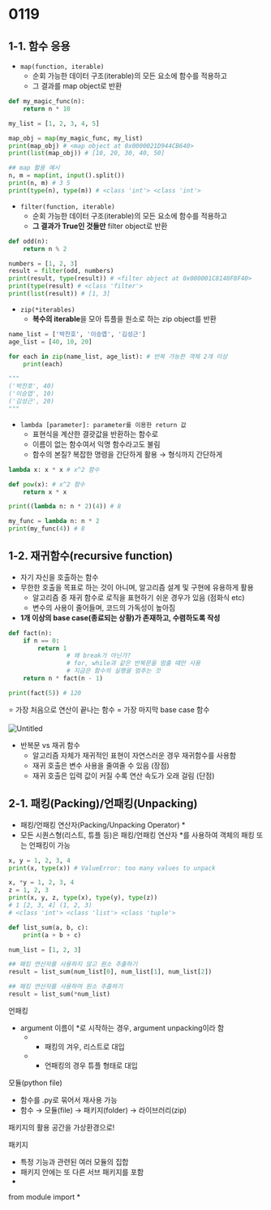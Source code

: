 # 0119

## 1-1. 함수 응용

- `map(function, iterable)`
    - 순회 가능한 데이터 구조(iterable)의 모든 요소에 함수를 적용하고
    - 그 결과를 map object로 반환

```python
def my_magic_func(n):
    return n * 10

my_list = [1, 2, 3, 4, 5]

map_obj = map(my_magic_func, my_list)
print(map_obj) # <map object at 0x0000021D944CB640>
print(list(map_obj)) # [10, 20, 30, 40, 50]

## map 활용 예시
n, m = map(int, input().split())
print(n, m) # 3 5
print(type(n), type(m)) # <class 'int'> <class 'int'>
```

- `filter(function, iterable)`
    - 순회 가능한 데이터 구조(iterable)의 모든 요소에 함수를 적용하고
    - **그 결과가 True인 것들만** filter object로 반환

```python
def odd(n):
    return n % 2

numbers = [1, 2, 3]
result = filter(odd, numbers)
print(result, type(result)) # <filter object at 0x000001C8140F8F40>
print(type(result) # <class 'filter'>
print(list(result)) # [1, 3]
```

- `zip(*iterables)`
    - **복수의 iterable**을 모아 튜플을 원소로 하는 zip object를 반환

```python
name_list = ['박찬호', '이승엽', '김성근']
age_list = [40, 10, 20]

for each in zip(name_list, age_list): # 반복 가능한 객체 2개 이상
    print(each)

"""
('박찬호', 40)
('이승엽', 10)
('김성근', 20)
"""
```

- `lambda [parameter]: parameter를 이용한 return 값`
    - 표현식을 계산한 결괏값을 반환하는 함수로
    - 이름이 없는 함수여서 익명 함수라고도 불림
    - 함수의 본질? 복잡한 명령을 간단하게 활용 → 형식까지 간단하게

```python
lambda x: x * x # x^2 함수

def pow(x): # x^2 함수
    return x * x

print((lambda n: n * 2)(4)) # 8

my_func = lambda n: n * 2
print(my_func(4)) # 8
```

## 1-2. 재귀함수(recursive function)

- 자기 자신을 호출하는 함수
- 무한한 호출을 목표로 하는 것이 아니며, 알고리즘 설계 및 구현에 유용하게 활용
    - 알고리즘 중 재귀 함수로 로직을 표현하기 쉬운 경우가 있음 (점화식 etc)
    - 변수의 사용이 줄어들며, 코드의 가독성이 높아짐
- **1개 이상의 base case(종료되는 상황)가 존재하고, 수렴하도록 작성**

```python
def fact(n):
    if n == 0:
        return 1
				# 왜 break가 아닌가?
				# for, while과 같은 반복문을 멈출 때만 사용
				# 지금은 함수의 실행을 멈추는 것
    return n * fact(n - 1)

print(fact(5)) # 120
```

⭐ 가장 처음으로 연산이 끝나는 함수 = 가장 마지막 base case 함수

![Untitled](0119%2051ec17fd48c947f79a5e2ec7c344ccc4/Untitled.png)

- 반복문 vs 재귀 함수
    - 알고리즘 자체가 재귀적인 표현이 자연스러운 경우 재귀함수를 사용함
    - 재귀 호출은 변수 사용을 줄여줄 수 있음 (장점)
    - 재귀 호출은 입력 값이 커질 수록 연산 속도가 오래 걸림 (단점)

## 2-1. 패킹(Packing)/언패킹(Unpacking)

- 패킹/언패킹 연산자(Packing/Unpacking Operator) *
- 모든 시퀀스형(리스트, 튜플 등)은 패킹/언패킹 연산자 *를 사용하여 객체의 패킹 또는 언패킹이 가능

```python
x, y = 1, 2, 3, 4
print(x, type(x)) # ValueError: too many values to unpack

x, *y = 1, 2, 3, 4
z = 1, 2, 3
print(x, y, z, type(x), type(y), type(z))
# 1 [2, 3, 4] (1, 2, 3)
# <class 'int'> <class 'list'> <class 'tuple'>
```

```python
def list_sum(a, b, c):
    print(a + b + c)

num_list = [1, 2, 3]

## 패킹 연산자를 사용하지 않고 원소 추출하기
result = list_sum(num_list[0], num_list[1], num_list[2])

## 패킹 연산자를 사용하여 원소 추출하기
result = list_sum(*num_list)
```

언패킹

- argument 이름이 *로 시작하는 경우, argument unpacking이라 함
    - * 패킹의 겨우, 리스트로 대입
    - * 언패킹의 경우 튜플 형태로 대입

모듈(python file)

- 함수를 .py로 묶어서 재사용 가능
- 함수 → 모듈(file) → 패키지(folder) → 라이브러리(zip)

패키지의 활용 공간을 가상환경으로!

패키지

- 특정 기능과 관련된 여러 모듈의 집합
- 패키지 안에는 또 다른 서브 패키지를 포함
- 

from module import *